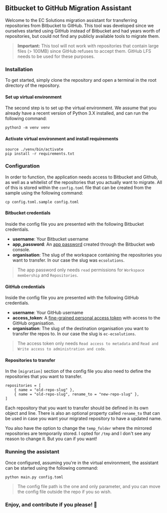 ## Bitbucket to GitHub Migration Assistant
Welcome to the EC Solutions migration assistant for transferring repositories from Bitbucket to GitHub. This tool was developed since we ourselves started using GitHub instead of Bitbucket and had years worth of repositories, but could not find any publicly available tools to migrate them.

> **Important:** This tool will not work with repositories that contain large files (> 100MB) since GitHub refuses to accept them. GitHub LFS needs to be used for these purposes.

### Installation
To get started, simply clone the repository and open a terminal in the root directory of the repository.

#### Set up virtual environment
The second step is to set up the virtual environment. We assume that you already have a recent version of Python 3.X installed, and can run the following command:
```shell
python3 -m venv venv
```

#### Activate virtual environment and install requirements
```shell
source ./venv/bin/activate
pip install -r requirements.txt
```

### Configuration
In order to function, the application needs access to Bitbucket and Github, as well as a whitelist of the repositories that you actually want to migrate. All of this is stored within the `config.toml` file that can be created from the sample using the following command:
```shell
cp config.toml.sample config.toml
```

#### Bitbucket credentials
Inside the config file you are presented with the following Bitbucket credentials.
* **username**: Your Bitbucket username
* **app_password**: An [app password](https://bitbucket.org/account/settings/app-passwords/) created through the Bitbucket web console. 
* **organisation**: The slug of the workspace containing the repositories you want to transfer. In our case the slug was `ecsolutions`.
> The app password only needs `read` permissions for `Workspace membership` and `Repositories`.

#### GitHub credentials
Inside the config file you are presented with the following GitHub credentials.
* **username**: Your GitHub username
* **access_token**: A [fine-grained personal access token](https://github.com/settings/tokens?type=beta) with access to the GitHub organisation.
* **organisation**: The slug of the destination organisation you want to transfer the repos to. In our case the slug is `ec-ecsolutions`.
> The access token only needs `Read access to metadata` and `Read and Write access to administration and code`.

#### Repositories to transfer
In the `[migration]` section of the config file you also need to define the repositories that you want to transfer.
```
repositories = [
    { name = "old-repo-slug" },
    { name = "old-repo-slug", rename_to = "new-repo-slug" },
]
```
Each repository that you want to transfer should be defined in its own object and line. There is also an optional property called `rename_to` that can be used in case you want your migrated repository to have a updated name.

You also have the option to change the `temp_folder` where the mirrored repositories are temporarily stored. I opted for `/tmp` and I don't see any reason to change it. But you can if you want!

### Running the assistant
Once configured, assuming you're in the virtual environment, the assistant can be started using the following command:
```shell
python main.py config.toml
```
> The config file path is the one and only parameter, and you can move the config file outside the repo if you so wish.


### Enjoy, and contribute if you please! 🤘
